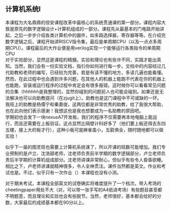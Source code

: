 ## 计算机系统I
本课程为大名鼎鼎的信安课程改革中最核心的系统贯通课的第一部分。课程内容大致是原先的数字逻辑设计+计算机组成的一部分。课程先从最基本的门电路开始讲起，之后一步步介绍各类计算机中的器件，如多路选择器，寄存器等等。在介绍完数字逻辑之后，课程开始讲RISCV指令集，最后是单周期CPU（以及一点点多周期CPU）。课程最后的大作业便是用verilog实现一个能够运行各类指令的单周期CPU<br>
对于实验部分，显然这是课程的精髓。实验和理论也有些许不同，实践才能出真知。当然，我们会有一份实验文档，指引你如何进行每一步。文档中的内容经过几代助教和老师的编写，已经较为完善，若是有读不懂的地方，多读几遍也能看懂。然而，在此过程中也会遇到许多问题，在其他人的机器上能跑不代表在你的机器上也能跑，安装或运行程序的过程中肯定会有很多报错。这时候你可以看看常见问题的合集（hhhhhh是我整理的，显然你碰到的问题前人也可能会碰到。如果还是无法解决也可以向助教提问（在zjugit上）。助教也是这门课程中不可或缺的一环。我班上的助教是杨儒宁和秦嘉俊，这两位都是非常优秀的助教，给了我很大帮助，也在此向他们表示感谢！我想这也是我也想要成为一名助教的原因吧。<br>
学期初也会发下一块nexusA7开发板，我们的程序不仅需要再本地电脑上能运行，而且还需要在上板验证。这点显然比隔壁计科好多了（他们要上板还得去东四五楼，接上大的板才行），这种小板可是麻雀虽小，五脏俱全，随时随地都可以做实验！<br>

似乎下一届的图灵班也需要上计算机系统课了，所以开课的班数可能增加。我们专业预制的是卢立、沈浩颋老师，沈老师负责前半学期的数字逻辑部分，卢立老师负责后半学期的计算机组成部分。沈老师讲课非常耐心，但似乎有些令人昏昏欲睡。相比之下，卢老师讲课就精神很多，令人全神贯注。课件当然都是英文。作业和考试也是。不过，似乎只有一次作业（）本课程也没有小测。



对于期末考试，本课程全部英文的试卷确实将难度提升了一个档次。带入考场的cheetingpaper用处不大（对，可以带一张手写的A4纸进考场）有些题目甚至都不明题意，而且理论和实验也会有些脱节。当然，老师很好，基本都会给好的分数，大家最后的成绩基本都在90分以上。